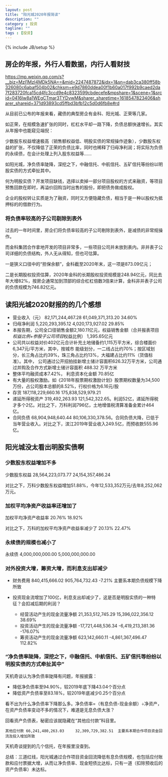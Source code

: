 ```yaml
---
layout: post
title: "阳光城2020年报简读"
description: ""
category : 投资
tagline: ""
tags : [投资]
---
```

{% include JB/setup %}

## 房企的年报，外行人看数据，内行人看财技
https://mp.weixin.qq.com/s?__biz=MzI1MzI4MDk5NA==&mid=2247487872&idx=1&sn=dab3ca380ff58b326080c6abaf504b02&chksm=e9d7860ddea00f1b60a017f992b9caed2da7f283720fca15cd4fc3ccd9e4c8323599cbdecefe&mpshare=1&scene=1&srcid=0416lw8a1WEgCTmar3TYDvwM&sharer_sharetime=1618547823406&sharer_shareid=371d93893cd5ffbd3bfb12c5d0d6fb8e#rd

从目前已公布的年报来看，藏债的典型房企有金科、阳光城、正荣等几家。


如正荣，在规模急速扩张的同时，杠杠水平却一路下降，负债总额快速增长。其实从年报中也能窥见端倪：


少数股东权益增速极高（销售额权益低、明股实债的常规操作迹象），少数股东权益的扩张，不仅降低了正荣的负债比率，同时也稀释了归母净利润；将实际为负债的永续债，在会计处理上列入股东权益等......



如阳光城，净负债率陡降，深挖之下，中融信托、中航信托、五矿信托等纷纷以明股实债的方式牵扯其中。



何为明股实债？开发项目缺钱，选择以卖掉一部分项目股权的方式来融资，等项目预售回款在即时，再溢价回购当时出售的股份，即把债务做成股权。



企业的股权转让实质是为了融资，同时又方便隐藏负债，相当于是一种以股权为抵押标的的借款行为。

### 将负债率较高的子公司剔除到表外
过去的一年时间里，房企们将负债率较高的子公司剔除到表外，是减债的非常规操作。


而金科集团合作拿地开发的项目非常多，一些项目公司并未放到表内。非并表子公司详细的负债结构，外人无从得知，但也可估算。


一是狭义口径中的“担保余额”，金科截至2020年末，这一项是873.09亿元；


二是长期股权投资估算，2020年金科的长期股权投资规模是248.94亿元，同比去年大增82%，按房企通常加到顶部的综合杠杠倍数3倍来计算，金科非并表子公司的负债规模为746.82亿元。



## 读阳光城2020财报的的几个感想

* 营业收入（元） 82,171,244,467.28   61,049,371,313.20   34.60%
* 归母净利润    5,220,293,395.12     4,020,173,927.02    29.85%
* 本报告期，公司全口径销售金额2,180.11亿元，权益销售金额（合并报表项目*权益比例+参股子公司项目*权益比例）
1,395.65亿元
* 公司共以权益对价402亿元合计补充土地储备约1,115万平方米，综合楼面价6,347元/平方米，其中，按城市
能级划分，一二线占比约70%；按区域划分，长三角占比约39%，珠三角占比约13%，大福建占比约11%（货值标准）。其中， 公司通过公开招拍挂新增土储计容面积626.32万平方米，公司通过并购及合作方式新增土储计容面积 488.32 万平方米
* 整体平均融资成本7.42%， 利息资本化金额 70.85亿
* 有大量的股权激励。如《2018年股票期权激励计划》股票期权数量为34,500万份，占公司股本总额的8.52%，行权价格为6.16元/股
* 存货 187,118,229,660.16    175,838,529,979.21
* 递延所得税资产 319,492,263.93  121,542,322.65。利润52亿，递延所得税才多个2亿。对比之下，万科利润796亿，土地增值税清算准备金累计464亿。
* 合同负债 68,904,948,640.44     80,106,330,378.56。合同负债大降，已低于当年营业收入。对比之下，滨江2019年营业收入249.5亿，而预收款555.96亿。

## 阳光城没太看出明股实债啊

### 少数股东权益增加不多
少数股东权益 28,564,223,073.77   24,154,357,486.24


对比之下，万科少数股东权益增加51.88%，今年12,533,352万元/去年8,252,062万元。 

### 加权平均净资产收益率还增加了
加权平均净资产收益率 20.76%  18.92%


对比之下，万科的加权平均净资产收益率减少了 20.13%    22.47%

### 永续债的规模也减小了
永续债 4,000,000,000.00 5,000,000,000.00

### 对外投资大增，筹资大增，而利息支出却减少
* 财务费用 840,415,666.02    905,764,732.43 -7.21% 主要系本期负债规模下降所致
* 投资现金流增加了100亿，利息支出却减少了，这是否是明股实债的一种特征？会扣减后期的利润？

    * 经营活动产生的现金流量净额 21,353,512,745.29   15,396,022,356.12 38.69%
    * 投资活动产生的现金流量净额 -17,721,448,536.34  -6,419,213,381.36 -176.07%
    * 筹资活动产生的现金流量净额 623,142,660.11  -4,861,367,496.47 112.82%

### “净负债率陡降，深挖之下，中融信托、中航信托、五矿信托等纷纷以明股实债的方式牵扯其中”
天机奇谈认为净负债率陡降有问题，年报披露：

* 降低净负债率至94.90%，较2019年底下降43.04个百分点
* 降低资产负债率至83.18%，较2019年底减少0.25个百分点

看不出为什么净负债率下降那么多。净负债率=（有息负债-现金余额）÷净资产，在资产负债率变动不多的情况下，难道是无息负债大涨？


回看资产负债表，秘密应该就隐藏在“其他应付款”科目里。

    其他应付款 66,241,480,263.03     32,309,729,382.51  主要系本期合作项目资金回流及投入增加所致

天机奇谈提到的几个信托，在年报里没查到。


总结：三道红线，阳光城通过合作项目资金回流降低有息负债规模，也包括应付账款和应付票据大增，从而让净负债率、现金短债比达标，只有一道（扣除预收后的资产负债率）未达标。